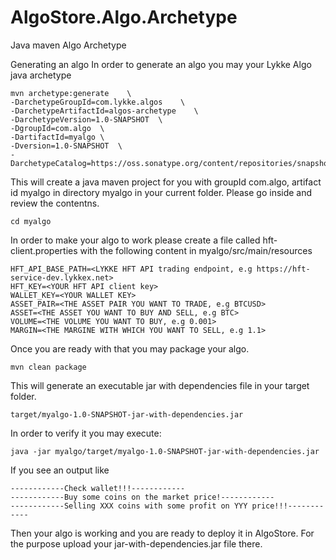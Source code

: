 # AlgoStore.Algo.Archetype
Java maven Algo Archetype

Generating an algo
In order to generate an algo you may your Lykke Algo java archetype 

```
mvn archetype:generate    \
-DarchetypeGroupId=com.lykke.algos    \
-DarchetypeArtifactId=algos-archetype    \
-DarchetypeVersion=1.0-SNAPSHOT  \
-DgroupId=com.algo  \
-DartifactId=myalgo \ 
-Dversion=1.0-SNAPSHOT  \
-DarchetypeCatalog=https://oss.sonatype.org/content/repositories/snapshots/
```

This will create a java maven project for you with groupId com.algo, artifact id myalgo in directory myalgo in your current folder. 
Please go inside and review the contentns.
```
cd myalgo
```
In order to make your algo to work please create a file called hft-client.properties 
with the following content in myalgo/src/main/resources
```
HFT_API_BASE_PATH=<LYKKE HFT API trading endpoint, e.g https://hft-service-dev.lykkex.net>
HFT_KEY=<YOUR HFT API client key>
WALLET_KEY=<YOUR WALLET KEY>
ASSET_PAIR=<THE ASSET PAIR YOU WANT TO TRADE, e.g BTCUSD> 
ASSET=<THE ASSET YOU WANT TO BUY AND SELL, e.g BTC>
VOLUME=<THE VOLUME YOU WANT TO BUY, e.g 0.001>
MARGIN=<THE MARGINE WITH WHICH YOU WANT TO SELL, e.g 1.1>
```
Once you are ready with that you may package your algo.
```
mvn clean package 
```
This will generate an executable jar with dependencies file in your target folder. 
```
target/myalgo-1.0-SNAPSHOT-jar-with-dependencies.jar
```
In order to verify it you may execute:
```
java -jar myalgo/target/myalgo-1.0-SNAPSHOT-jar-with-dependencies.jar
```
If you see an output like 
```
------------Check wallet!!!------------
------------Buy some coins on the market price!------------
------------Selling XXX coins with some profit on YYY price!!!------------
```
Then your algo is working and you are ready to deploy it in AlgoStore.
For the purpose upload your jar-with-dependencies.jar file there.



